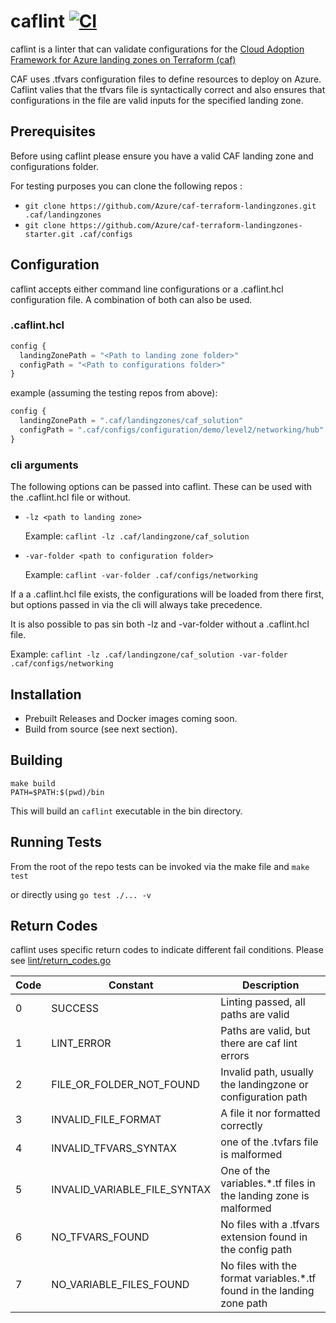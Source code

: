 # caflint [![CI](https://github.com/hattan/caflint/actions/workflows/ci.yml/badge.svg)](https://github.com/hattan/caflint/actions/workflows/ci.yml)

caflint is a linter that can validate configurations for the [Cloud Adoption Framework for Azure landing zones on Terraform (caf)](https://github.com/Azure/caf-terraform-landingzones)

CAF uses .tfvars configuration files to define resources to deploy on Azure. Caflint valies that the tfvars file is syntactically correct and also ensures that configurations in the file are valid inputs for the specified landing zone.


## Prerequisites

Before using caflint please ensure you have a valid CAF landing zone and configurations folder.

For testing purposes you can clone the following repos :

* `git clone https://github.com/Azure/caf-terraform-landingzones.git .caf/landingzones`
* `git clone https://github.com/Azure/caf-terraform-landingzones-starter.git .caf/configs`

## Configuration

caflint accepts either command line configurations or a .caflint.hcl configuration file. A combination of both can also be used.

### .caflint.hcl

```terraform
config {
  landingZonePath = "<Path to landing zone folder>"
  configPath = "<Path to configurations folder>"
}
```

example (assuming the testing repos from above):

```terraform
config {
  landingZonePath = ".caf/landingzones/caf_solution"
  configPath = ".caf/configs/configuration/demo/level2/networking/hub"
}
```

### cli arguments

The following options can be passed into caflint. These can be used with the .caflint.hcl file or without.

* `-lz <path to landing zone>`
  
  Example: `caflint -lz .caf/landingzone/caf_solution`

* `-var-folder <path to configuration folder>`
  
  Example: `caflint -var-folder .caf/configs/networking`

If a a .caflint.hcl file exists, the configurations will be loaded from there first, but options passed in via the cli will always take precedence. 

It is also possible to pas sin both -lz and -var-folder without a .caflint.hcl file.

Example: `caflint -lz .caf/landingzone/caf_solution -var-folder .caf/configs/networking`
## Installation

* Prebuilt Releases and Docker images coming soon.
* Build from source (see next section).

## Building

```
make build
PATH=$PATH:$(pwd)/bin
```

This will build an `caflint` executable in the bin directory.

## Running Tests

From the root of the repo tests can be invoked via the make file and `make test`

or directly using `go test ./... -v`

## Return Codes

caflint uses specific return codes to indicate different fail conditions. Please see [lint/return_codes.go](return_codes.go)

| Code      | Constant | Description
| ---------------- | -------- |------------
| 0 | SUCCESS | Linting passed, all paths are valid
| 1 | LINT_ERROR | Paths are valid, but there are caf lint errors
| 2 | FILE_OR_FOLDER_NOT_FOUND | Invalid path, usually the landingzone or configuration path
| 3 | INVALID_FILE_FORMAT | A file it nor formatted correctly
| 4 | INVALID_TFVARS_SYNTAX | one of the .tvfars file is malformed
| 5 | INVALID_VARIABLE_FILE_SYNTAX | One of the variables.*.tf files in the landing zone is malformed
| 6 | NO_TFVARS_FOUND | No files with a .tfvars extension found in the config path
| 7 | NO_VARIABLE_FILES_FOUND | No files with the format variables.*.tf found in the landing zone path
